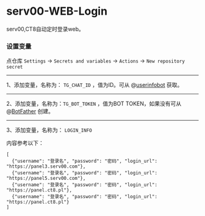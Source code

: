 # serv00-WEB-Login
 serv00,CT8自动定时登录web。

### 设置变量
点仓库 `Settings` → `Secrets and variables` → `Actions` → `New repository secret`

---
1、添加变量，名称为：  `TG_CHAT_ID` ，值为ID。可从 @[userinfobot](https://t.me/userinfobot) 获取。

---
2、添加变量，名称为：`TG_BOT_TOKEN` ，值为BOT TOKEN，如果没有可从 @[BotFather](https://t.me/BotFather) 创建。

---
3、添加变量，名称为： `LOGIN_INFO` 

内容参考以下：
```
[
  {"username": "登录名", "password": "密码", "login_url": "https://panel3.serv00.com"},
  {"username": "登录名", "password": "密码", "login_url": "https://panel5.serv00.com"},
  {"username": "登录名", "password": "密码", "login_url": "https://panel.ct8.pl"},
  {"username": "登录名", "password": "密码", "login_url": "https://panel.ct8.pl"}
]
```